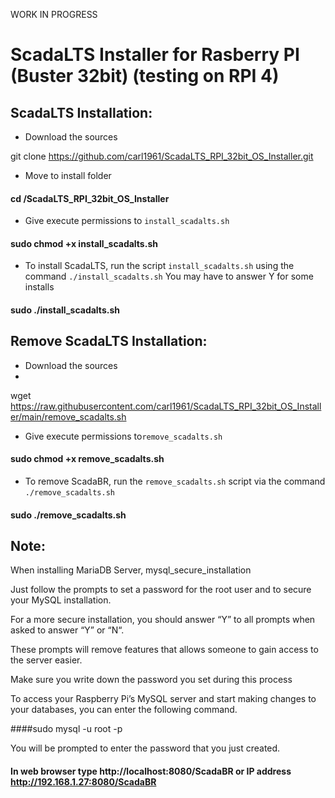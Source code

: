 WORK IN PROGRESS

# ScadaLTS Installer for Rasberry PI (Buster 32bit) (testing on RPI 4)


## ScadaLTS Installation:
- Download the sources 
 

git clone https://github.com/carl1961/ScadaLTS_RPI_32bit_OS_Installer.git

- Move to install folder

#### cd /ScadaLTS_RPI_32bit_OS_Installer

- Give execute permissions to `install_scadalts.sh`
 
#### sudo chmod +x install_scadalts.sh

- To install ScadaLTS, run the script `install_scadalts.sh` using the command `./install_scadalts.sh`
You may have to answer Y for some installs
#### sudo ./install_scadalts.sh

## Remove ScadaLTS Installation:
- Download the sources 
- 
wget https://raw.githubusercontent.com/carl1961/ScadaLTS_RPI_32bit_OS_Installer/main/remove_scadalts.sh

- Give execute permissions to`remove_scadalts.sh` 
 
#### sudo chmod +x remove_scadalts.sh

- To remove ScadaBR, run the `remove_scadalts.sh` script via the command `./remove_scadalts.sh`

#### sudo ./remove_scadalts.sh

## Note: 

When installing MariaDB Server, mysql_secure_installation

Just follow the prompts to set a password for the root user and to secure your MySQL installation.

For a more secure installation, you should answer “Y” to all prompts when asked to answer “Y” or “N“.

These prompts will remove features that allows someone to gain access to the server easier.

Make sure you write down the password you set during this process 

To access your Raspberry Pi’s MySQL server and start making changes to your databases, you can enter the following command.

####sudo mysql -u root -p

 You will be prompted to enter the password that you just created.


#### In web browser type   http://localhost:8080/ScadaBR  or IP address http://192.168.1.27:8080/ScadaBR

